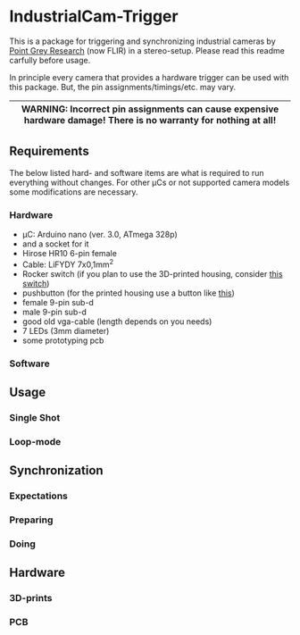 # IndustrialCam-Trigger

This is a package for triggering and synchronizing industrial cameras by [Point Grey Research](https://www.flir.com/) (now FLIR) in a stereo-setup. Please read this readme carfully before usage.  

In principle every camera that provides a hardware trigger can be used with this package. But, the pin assignments/timings/etc. may vary.

| WARNING: Incorrect pin assignments can cause expensive hardware damage! There is no warranty for nothing at all! |
| --- |

## Requirements
The below listed hard- and software items are what is required to run everything without changes. For other µCs or not supported camera models some modifications are necessary.

### Hardware
- µC: Arduino nano (ver. 3.0, ATmega 328p) 
- and a socket for it
- Hirose HR10 6-pin female
- Cable: LiFYDY 7x0,1mm<sup>2</sup>
- Rocker switch (if you plan to use the 3D-printed housing, consider [this switch](https://www.digikey.com/product-detail/en/zf-electronics/SRB22A2FBBNN/CH755-ND/446021))
- pushbutton (for the printed housing use a button like [this](https://www.digikey.de/product-detail/de/e-switch/TL1105BF160Q/EG1833-ND/1358))
- female 9-pin sub-d
- male 9-pin sub-d
- good old vga-cable (length depends on you needs)
- 7 LEDs (3mm diameter)
- some prototyping pcb

### Software

## Usage
### Single Shot
### Loop-mode

## Synchronization
### Expectations
### Preparing
### Doing

## Hardware
### 3D-prints
### PCB
